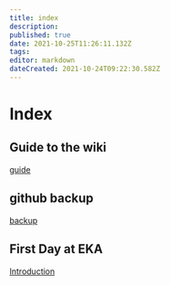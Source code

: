 ```yaml
---
title: index
description: 
published: true
date: 2021-10-25T11:26:11.132Z
tags: 
editor: markdown
dateCreated: 2021-10-24T09:22:30.582Z
---
```


# Index

## Guide to the wiki
[guide](/en/guide)

## github backup
[backup](https://github.com/RandomLab/wiki.ourwriting.tools.backup)

## First Day at EKA
[Introduction](/en/WS_Day1/Introduction)